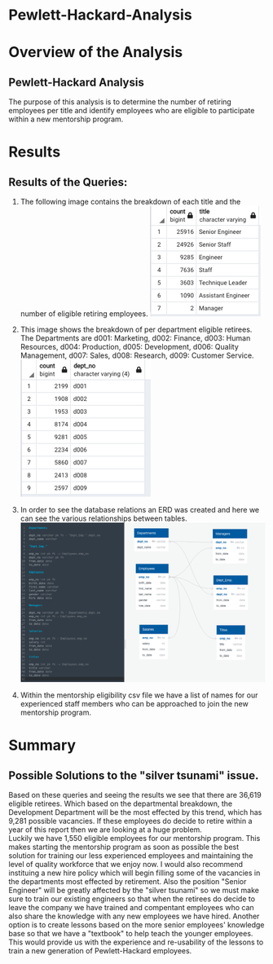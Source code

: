 # Pewlett-Hackard-Analysis

# Overview of the Analysis
## Pewlett-Hackard Analysis
The purpose of this analysis is to determine the number of retiring employees per title and identify employees who are eligible to participate within a new mentorship program.  

# Results
## Results of the Queries:
1. The following image contains the breakdown of each title and the number of eligible retiring employees. 
![Retiring_Titles.png](https://github.com/GrahamNeal13/Pewlett-Hackard-Analysis/blob/main/Retiring_Titles.png)

2. This image shows the breakdown of per department eligible retirees.  The Departments are d001: Marketing, d002: Finance, d003: Human Resources, d004: Production, d005: Development, d006: Quality Management, d007: Sales, d008: Research, d009: Customer Service.  
![retire_by_dept.png](https://github.com/GrahamNeal13/Pewlett-Hackard-Analysis/blob/main/retire_by_dept.png)

3. In order to see the database relations an ERD was created and here we can see the various relationships between tables.  
![EmployeeDB.png](https://github.com/GrahamNeal13/Pewlett-Hackard-Analysis/blob/main/EmployeeDB.png)

4. Within the mentorship eligibility csv file we have a list of names for our experienced staff members who can be approached to join the new mentorship program.  

# Summary
## Possible Solutions to the "silver tsunami" issue. 
Based on these queries and seeing the results we see that there are 36,619 eligible retirees.  Which based on the departmental breakdown, the Development Department will be the most effected by this trend, which has 9,281 possible vacancies.  If these employees do decide to retire within a year of this report then we are looking at a huge problem.  
Luckily we have 1,550 eligible employees for our mentorship program.  This makes starting the mentorship program as soon as possible the best solution for training our less experienced employees and maintaining the level of quality workforce that we enjoy now.  I would also recommend instituing a new hire policy which will begin filling some of the vacancies in the departments most effected by retirement.  Also the position "Senior Engineer" will be greatly affected by the "silver tsunami" so we must make sure to train our existing engineers so that when the retirees do decide to leave the company we have trained and compentant employees who can also share the knowledge with any new employees we have hired.  Another option is to create lessons based on the more senior employees' knowledge base so that we have a "textbook" to help teach the younger employees.  This would provide us with the experience and re-usability of the lessons to train a new generation of Pewlett-Hackard employees.  


